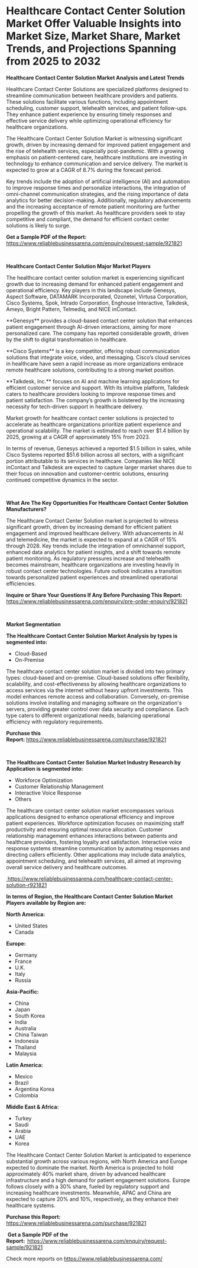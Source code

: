 <p><h1>Healthcare Contact Center Solution Market Offer Valuable Insights into Market Size, Market Share, Market Trends, and Projections Spanning from 2025 to 2032</h1></p><p><strong>Healthcare Contact Center Solution Market Analysis and Latest Trends</strong></p>
<p><p>Healthcare Contact Center Solutions are specialized platforms designed to streamline communication between healthcare providers and patients. These solutions facilitate various functions, including appointment scheduling, customer support, telehealth services, and patient follow-ups. They enhance patient experience by ensuring timely responses and effective service delivery while optimizing operational efficiency for healthcare organizations.</p><p>The Healthcare Contact Center Solution Market is witnessing significant growth, driven by increasing demand for improved patient engagement and the rise of telehealth services, especially post-pandemic. With a growing emphasis on patient-centered care, healthcare institutions are investing in technology to enhance communication and service delivery. The market is expected to grow at a CAGR of 8.7% during the forecast period. </p><p>Key trends include the adoption of artificial intelligence (AI) and automation to improve response times and personalize interactions, the integration of omni-channel communication strategies, and the rising importance of data analytics for better decision-making. Additionally, regulatory advancements and the increasing acceptance of remote patient monitoring are further propelling the growth of this market. As healthcare providers seek to stay competitive and compliant, the demand for efficient contact center solutions is likely to surge.</p></p>
<p><strong>Get a Sample PDF of the Report:&nbsp;</strong> <a href="https://www.reliablebusinessarena.com/enquiry/request-sample/921821?utm_campaign=2517&utm_medium=2&utm_source=Github&utm_content=ia&utm_term=07032025&utm_id=healthcare-contact-center-solution">https://www.reliablebusinessarena.com/enquiry/request-sample/921821</a></p>
<p>&nbsp;</p>
<p><strong>Healthcare Contact Center Solution Major Market Players</strong></p>
<p><p>The healthcare contact center solution market is experiencing significant growth due to increasing demand for enhanced patient engagement and operational efficiency. Key players in this landscape include Genesys, Aspect Software, DATAMARK Incorporated, Ozonetel, Virtusa Corporation, Cisco Systems, Spok, Intrado Corporation, Enghouse Interactive, Talkdesk, Ameyo, Bright Pattern, Telmediq, and NICE inContact.</p><p>**Genesys** provides a cloud-based contact center solution that enhances patient engagement through AI-driven interactions, aiming for more personalized care. The company has reported considerable growth, driven by the shift to digital transformation in healthcare.</p><p>**Cisco Systems** is a key competitor, offering robust communication solutions that integrate voice, video, and messaging. Cisco’s cloud services in healthcare have seen a rapid increase as more organizations embrace remote healthcare solutions, contributing to a strong market position.</p><p>**Talkdesk, Inc.** focuses on AI and machine learning applications for efficient customer service and support. With its intuitive platform, Talkdesk caters to healthcare providers looking to improve response times and patient satisfaction. The company’s growth is bolstered by the increasing necessity for tech-driven support in healthcare delivery.</p><p>Market growth for healthcare contact center solutions is projected to accelerate as healthcare organizations prioritize patient experience and operational scalability. The market is estimated to reach over $1.4 billion by 2025, growing at a CAGR of approximately 15% from 2023.</p><p>In terms of revenue, Genesys achieved a reported $1.5 billion in sales, while Cisco Systems reported $51.6 billion across all sectors, with a significant portion attributable to its services in healthcare. Companies like NICE inContact and Talkdesk are expected to capture larger market shares due to their focus on innovation and customer-centric solutions, ensuring continued competitive dynamics in the sector.</p></p>
<p>&nbsp;</p>
<p><strong>What Are The Key Opportunities For Healthcare Contact Center Solution Manufacturers?</strong></p>
<p><p>The Healthcare Contact Center Solution market is projected to witness significant growth, driven by increasing demand for efficient patient engagement and improved healthcare delivery. With advancements in AI and telemedicine, the market is expected to expand at a CAGR of 15% through 2028. Key trends include the integration of omnichannel support, enhanced data analytics for patient insights, and a shift towards remote patient monitoring. As regulatory pressures increase and telehealth becomes mainstream, healthcare organizations are investing heavily in robust contact center technologies. Future outlook indicates a transition towards personalized patient experiences and streamlined operational efficiencies.</p></p>
<p><strong>Inquire or Share Your Questions If Any Before Purchasing This Report:</strong> <a href="https://www.reliablebusinessarena.com/enquiry/pre-order-enquiry/921821?utm_campaign=2517&utm_medium=2&utm_source=Github&utm_content=ia&utm_term=07032025&utm_id=healthcare-contact-center-solution">https://www.reliablebusinessarena.com/enquiry/pre-order-enquiry/921821</a></p>
<p>&nbsp;</p>
<p><strong>Market Segmentation</strong></p>
<p><strong>The Healthcare Contact Center Solution Market Analysis by types is segmented into:</strong></p>
<p><ul><li>Cloud-Based</li><li>On-Premise</li></ul></p>
<p><p>The healthcare contact center solution market is divided into two primary types: cloud-based and on-premise. Cloud-based solutions offer flexibility, scalability, and cost-effectiveness by allowing healthcare organizations to access services via the internet without heavy upfront investments. This model enhances remote access and collaboration. Conversely, on-premise solutions involve installing and managing software on the organization's servers, providing greater control over data security and compliance. Each type caters to different organizational needs, balancing operational efficiency with regulatory requirements.</p></p>
<p><strong>Purchase this Report:&nbsp;</strong><a href="https://www.reliablebusinessarena.com/purchase/921821?utm_campaign=2517&utm_medium=2&utm_source=Github&utm_content=ia&utm_term=07032025&utm_id=healthcare-contact-center-solution">https://www.reliablebusinessarena.com/purchase/921821</a></p>
<p>&nbsp;</p>
<p><strong>The Healthcare Contact Center Solution Market Industry Research by Application is segmented into:</strong></p>
<p><ul><li>Workforce Optimization</li><li>Customer Relationship Management</li><li>Interactive Voice Response</li><li>Others</li></ul></p>
<p><p>The healthcare contact center solution market encompasses various applications designed to enhance operational efficiency and improve patient experiences. Workforce optimization focuses on maximizing staff productivity and ensuring optimal resource allocation. Customer relationship management enhances interactions between patients and healthcare providers, fostering loyalty and satisfaction. Interactive voice response systems streamline communication by automating responses and directing callers efficiently. Other applications may include data analytics, appointment scheduling, and telehealth services, all aimed at improving overall service delivery and healthcare outcomes.</p></p>
<p><a href="https://www.reliablebusinessarena.com/healthcare-contact-center-solution-r921821?utm_campaign=2517&utm_medium=2&utm_source=Github&utm_content=ia&utm_term=07032025&utm_id=healthcare-contact-center-solution">&nbsp;https://www.reliablebusinessarena.com/healthcare-contact-center-solution-r921821</a></p>
<p><strong>In terms of Region, the Healthcare Contact Center Solution Market Players available by Region are:</strong></p>
<p>
    <p> <strong> North America: </strong>
        <ul>
            <li>United States</li>
            <li>Canada</li>
        </ul>
        </p> 
    <p> <strong> Europe: </strong>
        <ul>
            <li>Germany</li>
            <li>France</li>
            <li>U.K.</li>
            <li>Italy</li>
            <li>Russia</li>
        </ul>
        </p> 
    <p> <strong> Asia-Pacific: </strong>
        <ul>
            <li>China</li>
            <li>Japan</li>
            <li>South Korea</li>
            <li>India</li>
            <li>Australia</li>
            <li>China Taiwan</li>
            <li>Indonesia</li>
            <li>Thailand</li>
            <li>Malaysia</li>
        </ul>
        </p> 
    <p> <strong> Latin America: </strong>
        <ul>
            <li>Mexico</li>
            <li>Brazil</li>
            <li>Argentina Korea</li>
            <li>Colombia</li>
        </ul>
        </p> 
    <p> <strong> Middle East & Africa: </strong>
        <ul>
            <li>Turkey</li>
            <li>Saudi</li>
            <li>Arabia</li>
            <li>UAE</li>
            <li>Korea</li>
        </ul>
    </p>
    </p>
<p><p>The Healthcare Contact Center Solution Market is anticipated to experience substantial growth across various regions, with North America and Europe expected to dominate the market. North America is projected to hold approximately 40% market share, driven by advanced healthcare infrastructure and a high demand for patient engagement solutions. Europe follows closely with a 30% share, fueled by regulatory support and increasing healthcare investments. Meanwhile, APAC and China are expected to capture 20% and 10%, respectively, as they enhance their healthcare systems.</p></p>
<p><strong>Purchase this Report: </strong><a href="https://www.reliablebusinessarena.com/purchase/921821?utm_campaign=2517&utm_medium=2&utm_source=Github&utm_content=ia&utm_term=07032025&utm_id=healthcare-contact-center-solution">https://www.reliablebusinessarena.com/purchase/921821</a></p>
<p>&nbsp;<strong>Get a Sample PDF of the Report:&nbsp;&nbsp;</strong><a href="https://www.reliablebusinessarena.com/enquiry/request-sample/921821?utm_campaign=2517&utm_medium=2&utm_source=Github&utm_content=ia&utm_term=07032025&utm_id=healthcare-contact-center-solution">https://www.reliablebusinessarena.com/enquiry/request-sample/921821</a></p>
<p><strong></strong></p>
<p>Check more reports on <a href="https://www.reliablebusinessarena.com/?utm_campaign=2517&utm_medium=2&utm_source=Github&utm_content=ia&utm_term=07032025&utm_id=healthcare-contact-center-solution">https://www.reliablebusinessarena.com/</a></p>